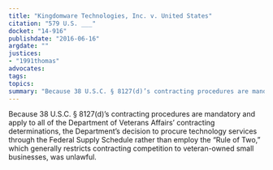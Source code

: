 ```yaml
---
title: "Kingdomware Technologies, Inc. v. United States"
citation: "579 U.S. ___"
docket: "14-916"
publishdate: "2016-06-16"
argdate: ""
justices:
- "1991thomas"
advocates:
tags:
topics:
summary: "Because 38 U.S.C. § 8127(d)’s contracting procedures are mandatory and apply to all of the Department of Veterans Affairs’ contracting determinations, the Department’s decision to procure technology services through the Federal Supply Schedule rather than employ the “Rule of Two,” which generally restricts contracting competition to veteran-owned small businesses, was unlawful."
---
```

Because 38 U.S.C. § 8127(d)’s contracting procedures are mandatory and apply to all of the Department of Veterans Affairs’ contracting determinations, the Department’s decision to procure technology services through the Federal Supply Schedule rather than employ the “Rule of Two,” which generally restricts contracting competition to veteran-owned small businesses, was unlawful.

